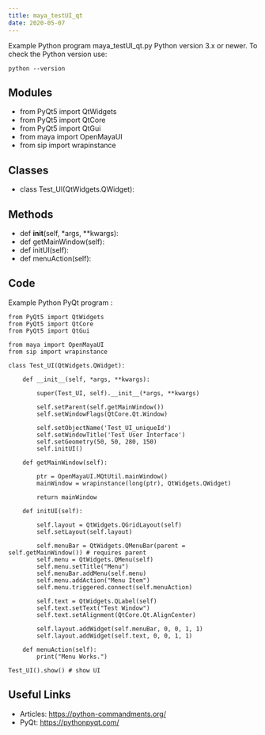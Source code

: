 ```yaml
---
title: maya_testUI_qt
date: 2020-05-07
---
```

Example Python program maya_testUI_qt.py
Python version 3.x or newer.
To check the Python version use:

    python --version

## Modules

* from PyQt5 import QtWidgets
* from PyQt5 import QtCore
* from PyQt5 import QtGui
* from maya import OpenMayaUI
* from sip import wrapinstance

## Classes

* class Test_UI(QtWidgets.QWidget):

## Methods

* def __init__(self, *args, **kwargs):
* def getMainWindow(self):
* def initUI(self):
* def menuAction(self):

## Code

Example Python PyQt program :

    from PyQt5 import QtWidgets
    from PyQt5 import QtCore
    from PyQt5 import QtGui
    
    from maya import OpenMayaUI
    from sip import wrapinstance
    
    class Test_UI(QtWidgets.QWidget):
        
        def __init__(self, *args, **kwargs):
            
            super(Test_UI, self).__init__(*args, **kwargs)
            
            self.setParent(self.getMainWindow())
            self.setWindowFlags(QtCore.Qt.Window)
            
            self.setObjectName('Test_UI_uniqueId')
            self.setWindowTitle('Test User Interface')
            self.setGeometry(50, 50, 280, 150)
            self.initUI()
            
        def getMainWindow(self):
            
            ptr = OpenMayaUI.MQtUtil.mainWindow()
            mainWindow = wrapinstance(long(ptr), QtWidgets.QWidget)
            
            return mainWindow
            
        def initUI(self):
            
            self.layout = QtWidgets.QGridLayout(self)
            self.setLayout(self.layout)
            
            self.menuBar = QtWidgets.QMenuBar(parent = self.getMainWindow()) # requires parent
            self.menu = QtWidgets.QMenu(self)
            self.menu.setTitle("Menu")
            self.menuBar.addMenu(self.menu)
            self.menu.addAction("Menu Item")
            self.menu.triggered.connect(self.menuAction)
            
            self.text = QtWidgets.QLabel(self)
            self.text.setText("Test Window")
            self.text.setAlignment(QtCore.Qt.AlignCenter)
            
            self.layout.addWidget(self.menuBar, 0, 0, 1, 1)
            self.layout.addWidget(self.text, 0, 0, 1, 1)
            
        def menuAction(self):
            print("Menu Works.")
            
    Test_UI().show() # show UI

## Useful Links

- Articles: https://python-commandments.org/
- PyQt: https://pythonpyqt.com/
